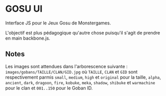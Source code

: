 # GOSU UI

Interface JS pour le Jeux Gosu de Monstergames.

L'objectif est plus pédagogique qu'autre chose puisqu'il s'agit de prendre en main backbone.js.

## Notes

Les images sont attendues dans l'arborescence suivante : `images/gobans/TAILLE/CLAN/GID.jpg` où `TAILLE`, `CLAN` et `GID` sont respectivement parmis `small`, `medium`, `high` et `original` pour la taille, `alpha`, `ancient`, `dark`, `dragoon`, `fire`, `kobuke`, `meka`, `shadow`, `shibuke` et `warmachine` pour le clan et `001..150` pour le Goban ID.

